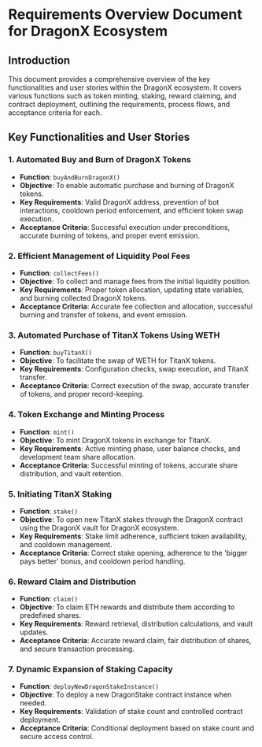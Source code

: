 # Requirements Overview Document for DragonX Ecosystem

## Introduction
This document provides a comprehensive overview of the key functionalities and user stories within the DragonX ecosystem. It covers various functions such as token minting, staking, reward claiming, and contract deployment, outlining the requirements, process flows, and acceptance criteria for each.

## Key Functionalities and User Stories

### 1. Automated Buy and Burn of DragonX Tokens
- **Function**: `buyAndBurnDragonX()`
- **Objective**: To enable automatic purchase and burning of DragonX tokens.
- **Key Requirements**: Valid DragonX address, prevention of bot interactions, cooldown period enforcement, and efficient token swap execution.
- **Acceptance Criteria**: Successful execution under preconditions, accurate burning of tokens, and proper event emission.

### 2. Efficient Management of Liquidity Pool Fees
- **Function**: `collectFees()`
- **Objective**: To collect and manage fees from the initial liquidity position.
- **Key Requirements**: Proper token allocation, updating state variables, and burning collected DragonX tokens.
- **Acceptance Criteria**: Accurate fee collection and allocation, successful burning and transfer of tokens, and event emission.

### 3. Automated Purchase of TitanX Tokens Using WETH
- **Function**: `buyTitanX()`
- **Objective**: To facilitate the swap of WETH for TitanX tokens.
- **Key Requirements**: Configuration checks, swap execution, and TitanX transfer.
- **Acceptance Criteria**: Correct execution of the swap, accurate transfer of tokens, and proper record-keeping.

### 4. Token Exchange and Minting Process
- **Function**: `mint()`
- **Objective**: To mint DragonX tokens in exchange for TitanX.
- **Key Requirements**: Active minting phase, user balance checks, and development team share allocation.
- **Acceptance Criteria**: Successful minting of tokens, accurate share distribution, and vault retention.

### 5. Initiating TitanX Staking
- **Function**: `stake()`
- **Objective**: To open new TitanX stakes through the DragonX contract using the DragonX vault for DragonX ecosystem.
- **Key Requirements**: Stake limit adherence, sufficient token availability, and cooldown management.
- **Acceptance Criteria**: Correct stake opening, adherence to the 'bigger pays better' bonus, and cooldown period handling.

### 6. Reward Claim and Distribution
- **Function**: `claim()`
- **Objective**: To claim ETH rewards and distribute them according to predefined shares.
- **Key Requirements**: Reward retrieval, distribution calculations, and vault updates.
- **Acceptance Criteria**: Accurate reward claim, fair distribution of shares, and secure transaction processing.

### 7. Dynamic Expansion of Staking Capacity
- **Function**: `deployNewDragonStakeInstance()`
- **Objective**: To deploy a new DragonStake contract instance when needed.
- **Key Requirements**: Validation of stake count and controlled contract deployment.
- **Acceptance Criteria**: Conditional deployment based on stake count and secure access control.
